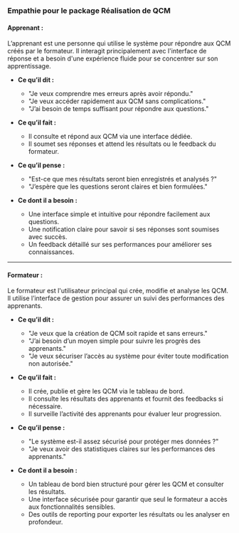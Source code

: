 ### Empathie pour le package **Réalisation de QCM**

#### **Apprenant :**  
L’apprenant est une personne qui utilise le système pour répondre aux QCM créés par le formateur. Il interagit principalement avec l'interface de réponse et a besoin d'une expérience fluide pour se concentrer sur son apprentissage.

- **Ce qu’il dit :**  
  - "Je veux comprendre mes erreurs après avoir répondu."  
  - "Je veux accéder rapidement aux QCM sans complications."  
  - "J’ai besoin de temps suffisant pour répondre aux questions."  

- **Ce qu’il fait :**  
  - Il consulte et répond aux QCM via une interface dédiée.  
  - Il soumet ses réponses et attend les résultats ou le feedback du formateur.  

- **Ce qu’il pense :**  
  - "Est-ce que mes résultats seront bien enregistrés et analysés ?"  
  - "J’espère que les questions seront claires et bien formulées."  

- **Ce dont il a besoin :**  
  - Une interface simple et intuitive pour répondre facilement aux questions.  
  - Une notification claire pour savoir si ses réponses sont soumises avec succès.  
  - Un feedback détaillé sur ses performances pour améliorer ses connaissances.  

---

#### **Formateur :**  
Le formateur est l'utilisateur principal qui crée, modifie et analyse les QCM. Il utilise l’interface de gestion pour assurer un suivi des performances des apprenants.

- **Ce qu’il dit :**  
  - "Je veux que la création de QCM soit rapide et sans erreurs."  
  - "J’ai besoin d’un moyen simple pour suivre les progrès des apprenants."  
  - "Je veux sécuriser l’accès au système pour éviter toute modification non autorisée."  

- **Ce qu’il fait :**  
  - Il crée, publie et gère les QCM via le tableau de bord.  
  - Il consulte les résultats des apprenants et fournit des feedbacks si nécessaire.  
  - Il surveille l’activité des apprenants pour évaluer leur progression.  

- **Ce qu’il pense :**  
  - "Le système est-il assez sécurisé pour protéger mes données ?"  
  - "Je veux avoir des statistiques claires sur les performances des apprenants."  

- **Ce dont il a besoin :**  
  - Un tableau de bord bien structuré pour gérer les QCM et consulter les résultats.  
  - Une interface sécurisée pour garantir que seul le formateur a accès aux fonctionnalités sensibles.  
  - Des outils de reporting pour exporter les résultats ou les analyser en profondeur.  
